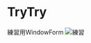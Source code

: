 # TryTry
練習用WindowForm
![練習](https://user-images.githubusercontent.com/130125923/233846629-7ce85226-9188-4334-a8f5-77cfbdfed04b.jpg)
